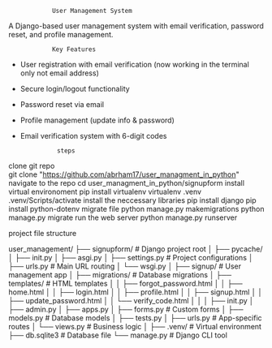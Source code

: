                 User Management System
                
A Django-based user management system with email verification, password reset, and profile management.

                Key Features
                
- User registration with email verification (now working in the terminal only not email address)
- Secure login/logout functionality
- Password reset via email
- Profile management (update info & password)
- Email verification system with 6-digit codes

                steps
clone git repo  
  git clone "https://github.com/abrham17/user_managment_in_python"
navigate to the repo
  cd user_managment_in_python/signupform
install virtual environoment
  pip install virtualenv
  virtualenv .venv
  .venv/Scripts/activate
install the neccessary libraries
  pip install django
  pip install python-dotenv
migrate file
  python manage.py makemigrations
  python manage.py migrate
run the web server
  python manage.py runserver


project file structure

user_management/
├── signupform/ # Django project root
│ ├── pycache/
│ ├── init.py
│ ├── asgi.py
│ ├── settings.py # Project configurations
│ ├── urls.py # Main URL routing
│ └── wsgi.py
│
├── signup/ # User management app
│ ├── migrations/ # Database migrations
│ ├── templates/ # HTML templates
│ │ ├── forgot_password.html
│ │ ├── home.html
│ │ ├── login.html
│ │ ├── profile.html
│ │ ├── signup.html
│ │ ├── update_password.html
│ │ └── verify_code.html
│ │
│ ├── init.py
│ ├── admin.py
│ ├── apps.py
│ ├── forms.py # Custom forms
│ ├── models.py # Database models
│ ├── tests.py
│ ├── urls.py # App-specific routes
│ └── views.py # Business logic
│
├── .venv/ # Virtual environment
├── db.sqlite3 # Database file
└── manage.py # Django CLI tool



  

